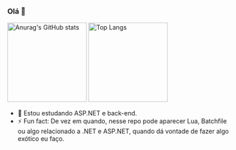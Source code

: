 ### Olá 👋

<div>
    <img height="180em" src="https://github-readme-stats-dpc-profile.vercel.app/api?username=dpc-profile&count_private=true&show_icons=true&theme=radical" alt="Anurag's GitHub stats">
    <img height="180em" src="https://github-readme-stats.vercel.app/api/top-langs?username=dpc-profile&layout=compact&theme=radical&hide=html,css" alt="Top Langs">
</div>

- 🌱 Estou estudando ASP.NET e back-end.
- ⚡ Fun fact: De vez em quando, nesse repo pode aparecer Lua, Batchfile ou algo relacionado a .NET e ASP.NET, quando dá vontade de fazer algo exótico eu faço.
